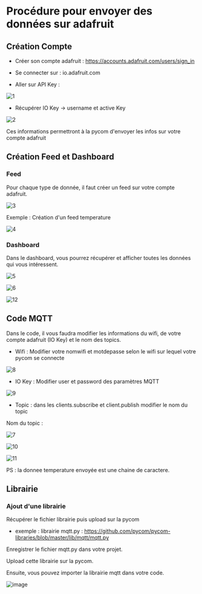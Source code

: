 # Procédure pour envoyer des données sur adafruit

## Création Compte 

- Créer son compte adafruit : https://accounts.adafruit.com/users/sign_in

- Se connecter sur : io.adafruit.com

- Aller sur API Key :

![1](https://user-images.githubusercontent.com/114569016/205045411-33ab2a49-ed61-4fa2-a527-3505fdc5aed3.png)

- Récupérer IO Key -> username et active Key

![2](https://user-images.githubusercontent.com/114569016/205045447-8f827e6a-b65a-4093-b0fc-36b8ee353c95.png)

Ces informations permettront à la pycom d'envoyer les infos sur votre compte adafruit


## Création Feed et Dashboard

### Feed
Pour chaque type de donnée, il faut créer un feed sur votre compte adafruit.

![3](https://user-images.githubusercontent.com/114569016/205045633-2a1e71dd-511a-4265-834a-3918a0e78603.png)

Exemple : Création d'un feed temperature

![4](https://user-images.githubusercontent.com/114569016/205045649-b821655c-c187-4531-b85d-01803b383405.png)


### Dashboard
Dans le dashboard, vous pourrez récupérer et afficher toutes les données qui vous intéressent.

![5](https://user-images.githubusercontent.com/114569016/205045666-8ef42a42-77ef-43b9-a1e4-19300ccefc07.png)

![6](https://user-images.githubusercontent.com/114569016/205045678-c40796b3-bbb4-4f81-9194-8dc2e6f26719.png)

![12](https://user-images.githubusercontent.com/114569016/205047414-a4c42ec8-2402-4ae1-a0ac-b83bf0963196.png)


## Code MQTT

Dans le code, il vous faudra modifier les informations du wifi, de votre compte adafruit (IO Key) et le nom des topics.

- Wifi : Modifier votre nomwifi et motdepasse selon le wifi sur lequel votre pycom se connecte

![8](https://user-images.githubusercontent.com/114569016/205045828-afa3d022-82c8-44a6-a023-693c73c7e3c4.png)


- IO Key : Modifier user et password des paramètres MQTT

![9](https://user-images.githubusercontent.com/114569016/205045743-4fe1b058-a10f-41dd-a336-ff42f82665bc.png)

- Topic : dans les clients.subscribe et client.publish modifier le nom du topic

Nom du topic : 

![7](https://user-images.githubusercontent.com/114569016/205045957-5b6cf9b2-1179-4c31-b8a6-a33692dd4334.png)

![10](https://user-images.githubusercontent.com/114569016/205045866-24a4a01f-d82c-4423-8c8d-96fc44e5c3f3.png)

![11](https://user-images.githubusercontent.com/114569016/205045881-101009f5-e424-4d30-9a6d-142375c9c5bb.png)

PS : la donnee temperature envoyée est une chaine de caractere.

## Librairie 

### Ajout d'une librairie
Récupérer le fichier librairie puis upload sur la pycom 

- exemple : librairie mqtt.py : https://github.com/pycom/pycom-libraries/blob/master/lib/mqtt/mqtt.py

Enregistrer le fichier mqtt.py dans votre projet.

Upload cette librairie sur la pycom.

Ensuite, vous pouvez importer la librairie mqtt dans votre code.

![image](https://user-images.githubusercontent.com/114569016/212953700-fc79f1d5-4beb-4d97-ba22-1008e7dfbf21.png)


